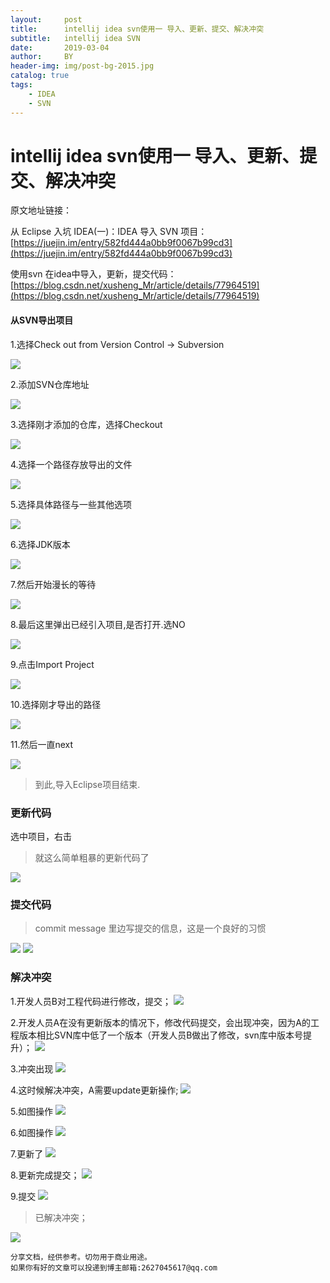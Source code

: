 ```yaml
---
layout:     post
title:      intellij idea svn使用一 导入、更新、提交、解决冲突
subtitle:   intellij idea SVN
date:       2019-03-04
author:     BY
header-img: img/post-bg-2015.jpg
catalog: true
tags:
    - IDEA
    - SVN
---
```


# intellij idea svn使用一 导入、更新、提交、解决冲突

原文地址链接：

从 Eclipse 入坑 IDEA(一)：IDEA 导入 SVN 项目：[https://juejin.im/entry/582fd444a0bb9f0067b99cd3](https://juejin.im/entry/582fd444a0bb9f0067b99cd3)

使用svn 在idea中导入，更新，提交代码：[https://blog.csdn.net/xusheng_Mr/article/details/77964519](https://blog.csdn.net/xusheng_Mr/article/details/77964519)

#### 从SVN导出项目

1.选择Check out from Version Control -> Subversion

![](https://user-gold-cdn.xitu.io/2016/11/29/2e5218bcbf2efde8b5a33b1fde754926.png)

2.添加SVN仓库地址

![](https://user-gold-cdn.xitu.io/2016/11/29/a6c271f1e7c7bb9e5b9195058716e5e4.png)

3.选择刚才添加的仓库，选择Checkout

![](https://user-gold-cdn.xitu.io/2016/11/29/0e6e41fea09f1d6829d277c9b4b81c73.png)

4.选择一个路径存放导出的文件

![](https://user-gold-cdn.xitu.io/2016/11/29/b040dd60d1d7818481e177f19601b1f8.png)

5.选择具体路径与一些其他选项

![](https://user-gold-cdn.xitu.io/2016/11/29/539182ab93ee60ca1039333d1ec2d77e.png)

6.选择JDK版本

![](https://user-gold-cdn.xitu.io/2016/11/29/05b81672319f1038de1d471e9ccea0c4.png)

7.然后开始漫长的等待

![](https://user-gold-cdn.xitu.io/2016/11/29/8f40856197064873dd4ee82f213af211.png)

8.最后这里弹出已经引入项目,是否打开.选NO

![](https://user-gold-cdn.xitu.io/2016/11/29/108e80a81a85dec4826f045b91ac1ddb.png)

9.点击Import Project

![](https://user-gold-cdn.xitu.io/2016/11/29/49364a068d0d0162474082da70497b0b.png)

10.选择刚才导出的路径

![](https://user-gold-cdn.xitu.io/2016/11/29/a586db2d03e9cd3b3c226685b152db9f.png)

11.然后一直next

![](https://user-gold-cdn.xitu.io/2016/11/29/9108a7e9b1948da9cc3dad7929f870e4.png)

>到此,导入Eclipse项目结束.

### 更新代码
选中项目，右击
>就这么简单粗暴的更新代码了

![](https://alonemou.github.io/file/image/20170913113108977.png)

### 提交代码
>commit message 里边写提交的信息，这是一个良好的习惯
<img src="https://img-blog.csdn.net/20170913113711243">
<img src="https://img-blog.csdn.net/20170913113724219">

### 解决冲突
1.开发人员B对工程代码进行修改，提交；
![](https://alonemou.github.io/file/image/20181105172448287.png)

2.开发人员A在没有更新版本的情况下，修改代码提交，会出现冲突，因为A的工程版本相比SVN库中低了一个版本（开发人员B做出了修改，svn库中版本号提升）；
![](https://alonemou.github.io/file/image/20181105172605138.png)

3.冲突出现
![](https://alonemou.github.io/file/image/20181105172644987.png)

4.这时候解决冲突，A需要update更新操作;
![](https://alonemou.github.io/file/image/20181105173005673.png)

5.如图操作
![](https://alonemou.github.io/file/image/20181105173109631.png)

6.如图操作
![](https://alonemou.github.io/file/image/20181105173132770.png)

7.更新了
![](https://alonemou.github.io/file/image/20181105174638204.png)

8.更新完成提交；
![](https://alonemou.github.io/file/image/20181105174711450.png)

9.提交
![](https://alonemou.github.io/file/image/20181105174836968.png)

>已解决冲突；

![](https://alonemou.github.io/file/image/20181105174907935.png)



    分享文档，经供参考。切勿用于商业用途。
    如果你有好的文章可以投递到博主邮箱:2627045617@qq.com